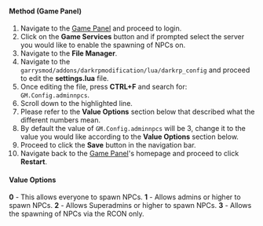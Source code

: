 #### Method (Game Panel)
1. Navigate to the [Game Panel](https://gamepanel.hexanenetworks.com) and proceed to login.
2. Click on the **Game Services** button and if prompted select the server you would like to enable the spawning of NPCs on.
3. Navigate to the **File Manager**.
4. Navigate to the ``garrysmod/addons/darkrpmodification/lua/darkrp_config`` and proceed to edit the **settings.lua** file.
5. Once editing the file, press **CTRL+F** and search for: ``GM.Config.adminnpcs``.
6. Scroll down to the highlighted line.
7. Please refer to the **Value Options** section below that described what the different numbers mean.
8. By default the value of ``GM.Config.adminnpcs`` will be 3, change it to the value you would like according to the **Value Options** section below.
9. Proceed to click the **Save** button in the navigation bar.
10. Navigate back to the [Game Panel](https://gamepanel.hexanenetworks.com)'s homepage and proceed to click **Restart**.

#### Value Options
**0** - This allows everyone to spawn NPCs.
**1** - Allows admins or higher to spawn NPCs.
**2** - Allows Superadmins or higher to spawn NPCs.
**3** - Allows the spawning of NPCs via the RCON only.